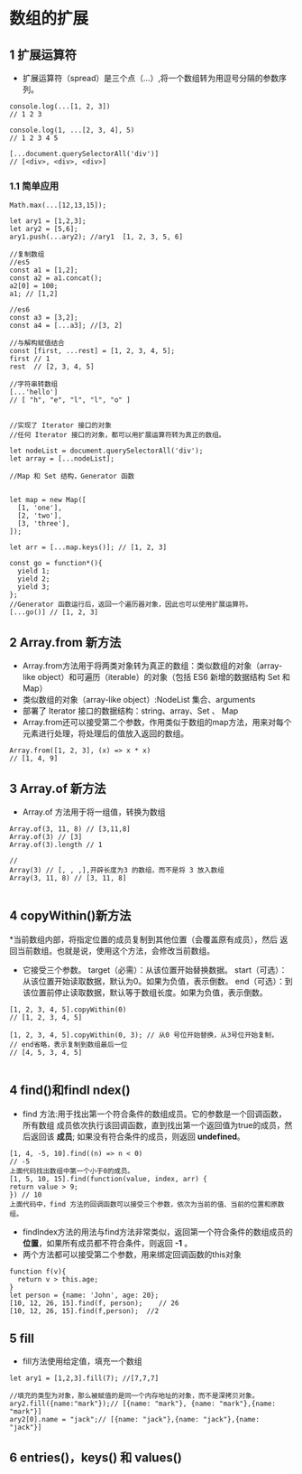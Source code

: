 # 数组的扩展

## 1 扩展运算符
* 扩展运算符（spread）是三个点（...）,将一个数组转为用逗号分隔的参数序列。
```
console.log(...[1, 2, 3])
// 1 2 3

console.log(1, ...[2, 3, 4], 5)
// 1 2 3 4 5

[...document.querySelectorAll('div')]
// [<div>, <div>, <div>]
```

### 1.1 简单应用
```
Math.max(...[12,13,15]);

let ary1 = [1,2,3];
let ary2 = [5,6];
ary1.push(...ary2); //ary1  [1, 2, 3, 5, 6]

//复制数组
//es5
const a1 = [1,2];
const a2 = a1.concat();
a2[0] = 100;
a1; // [1,2]

//es6
const a3 = [3,2]; 
const a4 = [...a3]; //[3, 2]

//与解构赋值结合
const [first, ...rest] = [1, 2, 3, 4, 5];
first // 1
rest  // [2, 3, 4, 5]

//字符串转数组
[...'hello']
// [ "h", "e", "l", "l", "o" ]


//实现了 Iterator 接口的对象
//任何 Iterator 接口的对象，都可以用扩展运算符转为真正的数组。

let nodeList = document.querySelectorAll('div');
let array = [...nodeList];

//Map 和 Set 结构，Generator 函数


let map = new Map([
  [1, 'one'],
  [2, 'two'],
  [3, 'three'],
]);

let arr = [...map.keys()]; // [1, 2, 3]

const go = function*(){
  yield 1;
  yield 2;
  yield 3;
};
//Generator 函数运行后，返回一个遍历器对象，因此也可以使用扩展运算符。
[...go()] // [1, 2, 3]
```

## 2 Array.from 新方法

* Array.from方法用于将两类对象转为真正的数组：类似数组的对象（array-like object）和可遍历（iterable）的对象（包括 ES6 新增的数据结构 Set 和 Map）
* 类似数组的对象（array-like object）:NodeList 集合、arguments
* 部署了 Iterator 接口的数据结构：string、array、Set 、 Map
* Array.from还可以接受第二个参数，作用类似于数组的map方法，用来对每个元素进行处理，将处理后的值放入返回的数组。
```
Array.from([1, 2, 3], (x) => x * x)
// [1, 4, 9]
```

## 3 Array.of 新方法
* Array.of 方法用于将一组值，转换为数组
```
Array.of(3, 11, 8) // [3,11,8]
Array.of(3) // [3]
Array.of(3).length // 1

// 
Array(3) // [, , ,],开辟长度为3 的数组，而不是将 3 放入数组
Array(3, 11, 8) // [3, 11, 8]


```

## 4 copyWithin()新方法
*当前数组内部，将指定位置的成员复制到其他位置（会覆盖原有成员），然后
 返回当前数组。也就是说，使用这个方法，会修改当前数组。

* 它接受三个参数。
target（必需）：从该位置开始替换数据。
start（可选）：从该位置开始读取数据，默认为0。如果为负值，表示倒数。
end（可选）：到该位置前停止读取数据，默认等于数组长度。如果为负值，表示倒数。

```
[1, 2, 3, 4, 5].copyWithin(0)
// [1, 2, 3, 4, 5]

[1, 2, 3, 4, 5].copyWithin(0, 3); // 从0 号位开始替换，从3号位开始复制，
// end省略，表示复制到数组最后一位
// [4, 5, 3, 4, 5]


```


## 4 find()和findI ndex()

* find 方法:用于找出第一个符合条件的数组成员。它的参数是一个回调函数，所有数组
成员依次执行该回调函数，直到找出第一个返回值为true的成员，然后返回该 __成员__; 
如果没有符合条件的成员，则返回 __undefined__。
```
[1, 4, -5, 10].find((n) => n < 0)
// -5
上面代码找出数组中第一个小于0的成员。
[1, 5, 10, 15].find(function(value, index, arr) {
return value > 9;
}) // 10
上面代码中，find 方法的回调函数可以接受三个参数，依次为当前的值、当前的位置和原数组。
```

* findIndex方法的用法与find方法非常类似，返回第一个符合条件的数组成员的 __位置__，如果所有成员都不符合条件，则返回 __-1__ 。
* 两个方法都可以接受第二个参数，用来绑定回调函数的this对象
```
function f(v){
  return v > this.age;
}
let person = {name: 'John', age: 20};
[10, 12, 26, 15].find(f, person);    // 26
[10, 12, 26, 15].find(f,person);  //2
```

## 5 fill
* fill方法使用给定值，填充一个数组
```
let ary1 = [1,2,3].fill(7); //[7,7,7]

//填充的类型为对象，那么被赋值的是同一个内存地址的对象，而不是深拷贝对象。
ary2.fill({name:"mark"});// [{name: "mark"}, {name: "mark"},{name: "mark"}]
ary2[0].name = "jack";// [{name: "jack"},{name: "jack"},{name: "jack"}]
```

## 6 entries()，keys() 和 values()


























